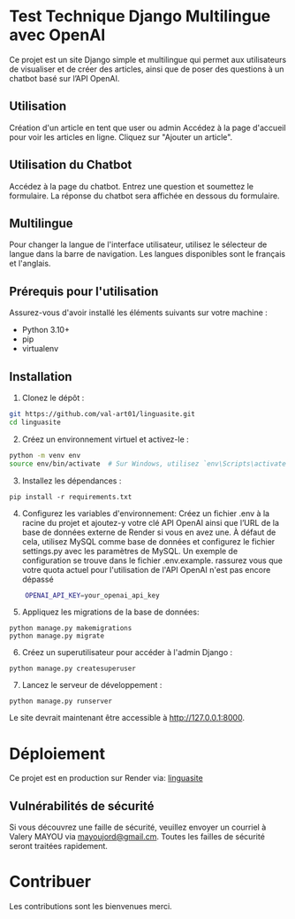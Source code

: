 # Test Technique Django Multilingue avec OpenAI

Ce projet est un site Django simple et multilingue qui permet aux utilisateurs de visualiser et de créer des articles, ainsi que de poser des questions à un chatbot basé sur l’API OpenAI.

## Utilisation
Création d'un article en tent que user ou admin
Accédez à la page d'accueil pour voir les articles en ligne.
Cliquez sur "Ajouter un article".

## Utilisation du Chatbot
Accédez à la page du chatbot.
Entrez une question et soumettez le formulaire.
La réponse du chatbot sera affichée en dessous du formulaire.

## Multilingue
Pour changer la langue de l'interface utilisateur, utilisez le sélecteur de langue dans la barre de navigation. Les langues disponibles sont le français et l'anglais.

## Prérequis pour l'utilisation

Assurez-vous d'avoir installé les éléments suivants sur votre machine :
- Python 3.10+
- pip
- virtualenv

## Installation

1. Clonez le dépôt :
```sh
git https://github.com/val-art01/linguasite.git
cd linguasite
```
2. Créez un environnement virtuel et activez-le :
```sh
python -m venv env
source env/bin/activate  # Sur Windows, utilisez `env\Scripts\activate`
```
3. Installez les dépendances :
```shell
pip install -r requirements.txt
```
4. Configurez les variables d'environnement:
Créez un fichier .env à la racine du projet et ajoutez-y votre clé API OpenAI ainsi que l’URL de la base de données externe de Render si vous en avez une. À défaut de cela, utilisez MySQL comme base de données et configurez le fichier settings.py avec les paramètres de MySQL. Un exemple de configuration se trouve dans le fichier .env.example.
rassurez vous que votre quota actuel pour l'utilisation de l'API OpenAI n'est pas encore dépassé
```sh
    OPENAI_API_KEY=your_openai_api_key
```
5. Appliquez les migrations de la base de données:
```shell
python manage.py makemigrations
python manage.py migrate
```
6. Créez un superutilisateur pour accéder à l'admin Django :
```shell
python manage.py createsuperuser
```
7. Lancez le serveur de développement :
```shell
python manage.py runserver
```
Le site devrait maintenant être accessible à http://127.0.0.1:8000.

# Déploiement
Ce projet est en production sur Render via: [linguasite](https://linguasite.onrender.com/)

## Vulnérabilités de sécurité
Si vous découvrez une faille de sécurité, veuillez envoyer un courriel à Valery MAYOU via [mayoujord@gmail.cm](mayoujord@gmail.cm). 
Toutes les failles de sécurité seront traitées rapidement.

# Contribuer
Les contributions sont les bienvenues merci.